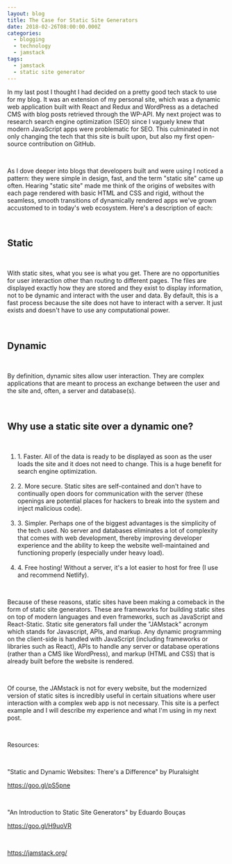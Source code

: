 ```yaml
---
layout: blog
title: The Case for Static Site Generators
date: 2018-02-26T08:00:00.000Z
categories:
  - blogging
  - technology
  - jamstack
tags:
  - jamstack
  - static site generator
---
```

In my last post I thought I had decided on a pretty good tech stack to use for my blog. It was an extension of my personal site, which was a dynamic web application built with React and Redux and WordPress as a detached CMS with blog posts retrieved through the WP-API. My next project was to research search engine optimization (SEO) since I vaguely knew that modern JavaScript apps were problematic for SEO. This culminated in not only changing the tech that this site is built upon, but also my first open-source contribution on GitHub.

&nbsp;

As I dove deeper into blogs that developers built and were using I noticed a pattern: they were simple in design, fast, and the term "static site" came up often. Hearing "static site" made me think of the origins of websites with each page rendered with basic HTML and CSS and rigid, without the seamless, smooth transitions of dynamically rendered apps we've grown accustomed to in today's web ecosystem. Here's a description of each:

&nbsp;

<h2 style="font-weight: bold">Static</h2>

&nbsp;

With static sites, what you see is what you get. There are no opportunities for user interaction other than routing to different pages. The files are displayed exactly how they are stored and they exist to display information, not to be dynamic and interact with the user and data. By default, this is a fast process because the site does not have to interact with a server. It just exists and doesn't have to use any computational power.

&nbsp;

<h2 style="font-weight: bold">Dynamic</h2>

&nbsp;

By definition, dynamic sites allow user interaction. They are complex applications that are meant to process an exchange between the user and the site and, often, a server and database(s). 

&nbsp;

<h2 style="font-weight: bold">Why use a static site over a dynamic one?</h2>

&nbsp;

<ol>
<li>1. Faster. All of the data is ready to be displayed as soon as the user loads the site and it does not need to change. This is a huge benefit for search engine optimization.</li>
&nbsp;
<li>2. More secure. Static sites are self-contained and don't have to continually open doors for communication with the server (these openings are potential places for hackers to break into the system and inject malicious code).</li>
&nbsp;
<li>3. Simpler. Perhaps one of the biggest advantages is the simplicity of the tech used. No server and databases eliminates a lot of complexity that comes with web 
development, thereby improving developer experience and the ability to keep the website well-maintained and functioning properly (especially under heavy load).</li>
&nbsp;
<li>4. Free hosting! Without a server, it's a lot easier to host for free (I use and recommend Netlify).</li>
</ol>
 &nbsp;

Because of these reasons, static sites have been making a comeback in the form of static site generators. These are frameworks for building static sites on top of modern languages and even frameworks, such as JavaScript and React-Static. Static site generators fall under the  "JAMstack" acronym which stands for Javascript, APIs, and markup. Any dynamic programming on the client-side is handled with JavaScript (including frameworks or libraries such as React), APIs to handle any server or database operations (rather than a CMS like WordPress), and markup (HTML and CSS) that is already built before the website is rendered.

&nbsp;

Of course, the JAMstack is not for every website, but the modernized version of static sites is incredibly useful in certain situations where user interaction with a complex web app is not necessary. This site is a perfect example and I will describe my experience and what I'm using in my next post.

&nbsp;

Resources:

&nbsp;

"Static and Dynamic Websites: There's a Difference" by Pluralsight

<https://goo.gl/pS5pne>

&nbsp;

"An Introduction to Static Site Generators" by Eduardo Bouças

<https://goo.gl/H9uoVR>

&nbsp;

<https://jamstack.org/>
